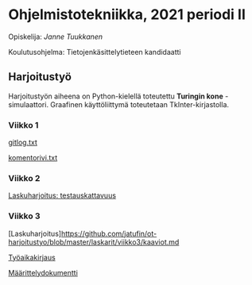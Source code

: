 # Ohjelmistotekniikka,  2021 periodi II

Opiskelija: *Janne Tuukkanen*

Koulutusohjelma: Tietojenkäsittelytieteen kandidaatti

## Harjoitustyö
Harjoitustyön aiheena on Python-kielellä toteutettu **Turingin kone** -simulaattori. Graafinen käyttöliittymä toteutetaan TkInter-kirjastolla.

### Viikko 1
[gitlog.txt](https://github.com/jatufin/ot-harjoitustyo/blob/master/laskarit/viikko1/gitlog.txt)

[komentorivi.txt](https://github.com/jatufin/ot-harjoitustyo/blob/master/laskarit/viikko1/komentorivi.txt)

### Viikko 2
[Laskuharjoitus: testauskattavuus](https://github.com/jatufin/ot-harjoitustyo/blob/master/laskarit/viikko2/coverage_report.png)

### Viikko 3
[Laskuharjoitus]https://github.com/jatufin/ot-harjoitustyo/blob/master/laskarit/viikko3/kaaviot.md

[Työaikakirjaus](https://github.com/jatufin/ot-harjoitustyo/blob/master/dokumentaatio/tuntikirjanpito.md)

[Määrittelydokumentti](https://github.com/jatufin/ot-harjoitustyo/blob/master/dokumentaatio/vaatimusmaarittely.md)
